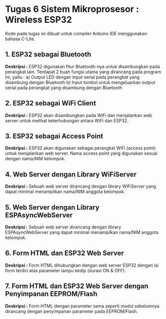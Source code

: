 # Tugas 6 Sistem Mikroprosesor : Wireless ESP32
Kode pada tugas ini dibuat untuk compiler Arduino IDE menggunakan bahasa C-Lite.

## 1. ESP32 sebagai Bluetooth
**Deskripsi :**
ESP32 digunakan fitur Bluetooth-nya untuk disambungkan pada perangkat lain. Terdapat 2 buah fungsi utama yang dirancang pada program ini, yaitu :
  a) Output LED dengan input serial pada perangkat yang disambung dengan Bluetooth
  b) Input tombol untuk mengeluarkan output serial pada perangkat yang disambung dengan Bluetooth

## 2. ESP32 sebagai WiFi Client
**Deskripsi :**
ESP32 akan disambungkan pada WiFi dan menjalankan web server untuk melihat keterhubungan antara WiFi dan ESP32.

## 3. ESP32 sebagai Access Point
**Deskripsi :**
ESP32 akan digunakan sebagai perangkat WiFi (access point) untuk menjalankan web server. Nama access point yang digunakan sesuai dengan nama/NIM kelompok.

## 4. Web Server dengan Library WiFiServer
**Deskripsi :**
Sebuah web server dirancang dengan library WiFiServer yang dapat minimal menampilkan nama/NIM anggota kelompok.

## 5. Web Server dengan Library ESPAsyncWebServer
**Deskripsi :**
Sebuah web server dirancang dengan library ESPAsyncWebServer yang dapat minimal menampilkan nama/NIM anggota kelompok.

## 6. Form HTML dan ESP32 Web Server
**Deskripsi :**
Form HTML dihubungkan dengan web server ESP32 dengan isi form terdiri atas parameter lampu kedip (durasi ON & OFF).

## 7. Form HTML dan ESP32 Web Server dengan Penyimpanan EEPROM/Flash
**Deskripsi :**
Form HTML dengan parameter sama seperti modul sebelumnya dirancang dengan penyimpanan parameter pada EEPROM/Flash.
